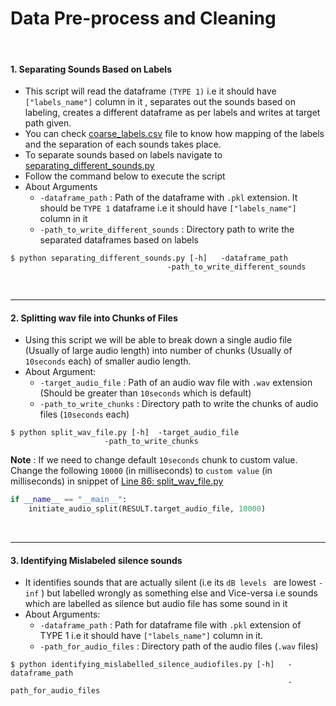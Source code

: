 # Data Pre-process and Cleaning

<br>

#### 1. Separating Sounds Based on Labels
- This script will read the dataframe ```(TYPE 1)``` i.e it should have ```["labels_name"]``` column in it ,  separates out the sounds based on labeling, creates a different dataframe as per labels and writes at target path given. 
- You can check [coarse_labels.csv](https://github.com/wildlytech/modular_acoustic_detection/blob/master/coarse_labels.csv) file to know how  mapping of the labels and the separation of each sounds takes place.
- To separate sounds based on labels navigate to [separating_different_sounds.py](https://github.com/wildlytech/modular_acoustic_detection/blob/master/data_preprocessing_cleaning/seperating_different_sounds.py)
- Follow the command below to execute the script
- About Arguments
	- ```-dataframe_path``` : Path of the dataframe with ```.pkl``` extension. It should be ```TYPE 1``` dataframe i.e it should have ```["labels_name"]``` column in it
	- ```-path_to_write_different_sounds``` : Directory path to write the separated dataframes based on labels

```shell
$ python separating_different_sounds.py [-h]   -dataframe_path
			                       -path_to_write_different_sounds
```

<br>

***
#### 2. Splitting wav file into Chunks of Files
- Using this script we will be able to break down a single audio file (Usually of large audio length) into  number of chunks (Usually of ```10seconds``` each) of smaller audio length.
- About Argument:
	- ```-target_audio_file``` : Path of an audio wav file with ```.wav``` extension (Should be greater than ```10seconds``` which is default)
	- ```-path_to_write_chunks``` : Directory path to write the chunks of audio files (```10seconds``` each)

```shell
$ python split_wav_file.py [-h]  -target_audio_file
			         -path_to_write_chunks
```


**Note** : If we need to change default ```10seconds``` chunk to custom value. Change the following ```10000```  (in milliseconds) to ```custom value``` (in milliseconds) in snippet of [Line 86: split_wav_file.py](https://github.com/wildlytech/modular_acoustic_detection/blob/74844189e9fd12b7200c6d7dca47cda740d7e712/data_preprocessing_cleaning/split_wav_file.py#L86)
```python
if __name__ == "__main__":
    initiate_audio_split(RESULT.target_audio_file, 10000)
```

<br>

***
#### 3. Identifying Mislabeled silence sounds
- It identifies sounds that are actually silent (i.e its ```dB levels ``` are lowest ```-inf``` )  but labelled wrongly as something else and Vice-versa i.e sounds which are labelled as silence but audio file has some sound in it
- About Arguments: 
	- ```-dataframe_path``` : Path for dataframe file with ```.pkl``` extension of TYPE 1 i.e it should have ```["labels_name"]``` column in it.
	- ```-path_for_audio_files``` : Directory path of the audio files (```.wav``` files)

```shell
$ python identifying_mislabelled_silence_audiofiles.py [-h]   -dataframe_path
                                                              -path_for_audio_files
```



